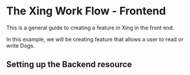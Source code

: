 # The Xing Work Flow - Frontend

This is a general guide to creating a feature in Xing in the front end.

In this example, we will be creating feature that allows a user to read or write Dogs.

## Setting up the Backend resource